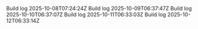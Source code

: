 Build log 2025-10-08T07:24:24Z
Build log 2025-10-09T06:37:47Z
Build log 2025-10-10T06:37:07Z
Build log 2025-10-11T06:33:03Z
Build log 2025-10-12T06:33:14Z
